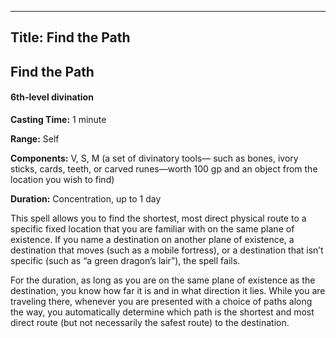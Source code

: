 -------------------------
Title: Find the Path
-------------------------

## Find the Path

#### 6th-level divination


**Casting Time:** 1 minute

**Range:** Self

**Components:** V, S, M (a set of divinatory tools— such as
bones, ivory sticks, cards, teeth, or carved runes—worth 100 gp and an
object from the location you wish to find)

**Duration:** Concentration, up to 1 day


This spell allows you to find the shortest, most direct physical route
to a specific fixed location that you are familiar with on the same
plane of existence. If you name a destination on another plane of
existence, a destination that moves (such as a mobile fortress), or a
destination that isn’t specific (such as “a green dragon’s lair”), the
spell fails.

For the duration, as long as you are on the same plane of existence as
the destination, you know how far it is and in what direction it lies.
While you are traveling there, whenever you are presented with a choice
of paths along the way, you automatically determine which path is the
shortest and most direct route (but not necessarily the safest route) to
the destination.

